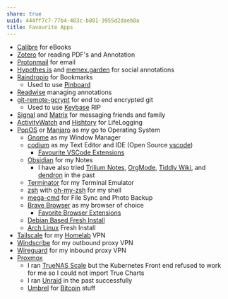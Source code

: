 ```yaml
---
share: true
uuid: 444ff7c7-77b4-483c-b801-3955d2daeb0a
title: Favourite Apps
---
```

* [Calibre](/e326e3c9-4fe3-48e2-bcd9-d0bc5f0a337e) for eBooks
* [Zotero](/226c25ff-7753-4e2b-a5db-09b732f0bd50) for reading PDF's and Annotation
* [Protonmail](/1ae2e82b-99ee-4d38-bf71-ddb5801e6ec8) for email
* [Hypothes.is](/dedecb5f-c142-402e-84d4-126b3e6cda9f) and [memex.garden](/c6cc57b2-ed86-4f69-b656-c534988f6673) for social annotations
* [Raindropio](/053d3ec8-825f-40bd-b187-926273159b09) for Bookmarks
	* Used to use [Pinboard](/b83d7b7a-e9ad-4a5e-b9f8-63884a119e6b)
* [Readwise](/76c934fc-122a-4f2d-99c0-768660ea0257) managing annotations
* [git-remote-gcrypt](/7f22c466-275b-4dcd-a65c-47c6602335fe) for end to end encrypted git
	* Used to use [Keybase](/d327da7e-0881-4517-8a8f-c20190efeaa4) RIP
* [Signal](/e7a856fa-454b-42be-9509-110980d279fc)  and [Matrix](/2ee75330-e978-4eec-ae45-7df5576815e6) for messaging friends and family
* [ActivityWatch](/c01a2d70-0b4b-4ba3-9149-928494bb231b) and [Hishtory](/531fb9de-0cc7-4453-8ba7-ae1cbf6dc214) for LifeLogging
* [PopOS](/47e387e8-df22-4c35-b257-716073c8d190) or [Manjaro](/60a614f7-3813-4ad8-bc23-1980c1d850bd)  as my go to Operating System
	* [Gnome](/eb67c211-8651-42cc-b512-1ff655f7a537) as my Window Manager
	* [codium](/edb5213d-c56f-451e-812f-fed0c9f4376b) as my Text Editor and IDE (Open Source [vscode](/c5c6a1cd-41da-4b61-9292-0907087ef1ae))
		* [Favourite VSCode Extensions](/59a298a0-ccc3-4027-8d22-1df8c7b58b43)
	* [Obsidian](/f76a085e-f2c8-43bd-a852-47760f01e401) for my Notes
		* I have also tried [Trilium Notes](/ac895e08-776c-4f91-86a6-5108e7634d3d), [OrgMode](/30f4e9ec-5312-4f11-b78f-1f7f54624f74), [Tiddly Wiki](/2195a706-03d5-4d97-af0f-f9d7f220f30a), and [dendron](/99dfbc86-bdad-4cae-8b6a-031cd240f016) in the past
	* [Terminator](/cb37401f-0640-4e44-85e0-a645654b19e9) for my Terminal Emulator
	* [zsh](/72e7ca43-b655-4f61-94e7-bd9cb48e2065) with [oh-my-zsh](/716d960f-d5e1-4d9a-94c4-55c08a32bb1a) for my shell
	* [mega-cmd](/6824a4cc-8501-42a2-8450-ef0d88d36f6b) for File Sync and Photo Backup
	* [Brave Browser](/0720f8ed-0d50-4137-b595-0a04ac3b1f97) as my browser of choice
		* [Favorite Browser Extensions](/810020e2-c875-440a-b0c3-2a48333da314)
	* [Debian Based Fresh Install](/e231d0df-f038-4611-b9b5-e05c6549b328)
	* [Arch Linux](/3562b69e-e1de-43cd-9d89-b5f3ed5ba452) Fresh Install
* [Tailscale](/e5313453-5758-4531-85f4-6f8d2aa3dd13) for my [Homelab](/596226d9-9379-401a-a131-20902c02f99d) VPN
* [Windscribe](/Windscribe) for my outbound proxy VPN
* [Wireguard](/b04649d5-c9c1-4d05-bf04-15db21b3d393) for my inbound proxy VPN
* [Proxmox](/64163d08-ada6-4848-aef1-2a8c134c562b)
	* I ran [TrueNAS Scale](/1fc6c96f-fcb0-40d9-9b57-0645b09dbc92) but the Kubernetes Front end refused to work for me so I could not import True Charts
	* I ran [Unraid](/98d27b77-5c46-46c6-bc0a-0a58ec5cd72b) in the past successfully
	* [Umbrel](/60722662-eccc-443d-af35-af0ee02d1c9c) for [Bitcoin](/661f0e89-294a-4700-b640-2b11b5ed1f19) stuff